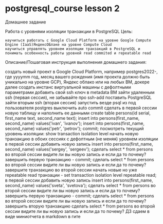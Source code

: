 # postgresql_course lesson 2
Домашнее задание

Работа с уровнями изоляции транзакции в PostgreSQL
Цель:

    научиться работать с Google Cloud Platform на уровне Google Compute Engine (IaaS)ЯндексОБлаке на уровне Compute Cloud
    научиться управлять уровнем изоляции транзакций в PostgreSQL и понимать особенность работы уровней read commited и repeatable read


Описание/Пошаговая инструкция выполнения домашнего задания:

создать новый проект в Google Cloud Platform, например postgres2022-, где yyyymm год, месяц вашего рождения (имя проекта должно быть уникально на уровне GCP), Яндекс облако или на любых ВМ, докере
далее создать инстанс виртуальной машины с дефолтными параметрами
добавить свой ssh ключ в metadata ВМ
зайти удаленным ssh (первая сессия), не забывайте про ssh-add
поставить PostgreSQL
зайти вторым ssh (вторая сессия)
запустить везде psql из под пользователя postgres
выключить auto commit
сделать в первой сессии новую таблицу и наполнить ее данными create table persons(id serial, first_name text, second_name text); insert into persons(first_name, second_name) values('ivan', 'ivanov'); insert into persons(first_name, second_name) values('petr', 'petrov'); commit;
посмотреть текущий уровень изоляции: show transaction isolation level
начать новую транзакцию в обоих сессиях с дефолтным (не меняя) уровнем изоляции
в первой сессии добавить новую запись insert into persons(first_name, second_name) values('sergey', 'sergeev');
сделать select * from persons во второй сессии
видите ли вы новую запись и если да то почему?
завершить первую транзакцию - commit;
сделать select * from persons во второй сессии
видите ли вы новую запись и если да то почему?
завершите транзакцию во второй сессии
начать новые но уже repeatable read транзации - set transaction isolation level repeatable read;
в первой сессии добавить новую запись insert into persons(first_name, second_name) values('sveta', 'svetova');
сделать select * from persons во второй сессии
видите ли вы новую запись и если да то почему?
завершить первую транзакцию - commit;
сделать select * from persons во второй сессии
видите ли вы новую запись и если да то почему?
завершить вторую транзакцию
сделать select * from persons во второй сессии
видите ли вы новую запись и если да то почему? ДЗ сдаем в виде миниотчета в markdown в гите

